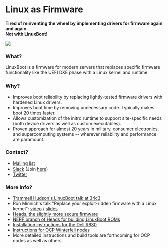 # Linux as Firmware

**Tired of reinventing the wheel by implementing drivers for firmware again and again.**</br>
**Not with LinuxBoot!**

![](images/linuxboot_info.png)

### What?

LinuxBoot is a firmware for modern servers that replaces specific firmware
functionality like the UEFI DXE phase with a Linux kernel and runtime.

### Why?

*   Improves boot reliability by replacing lightly-tested firmware drivers with
    hardened Linux drivers.
*   Improves boot time by removing unnecessary code. Typically makes boot 20
    times faster.
*   Allows customization of the initrd runtime to support site-specific needs
    (both device drivers as well as custom executables).
*   Proven approach for almost 20 years in military, consumer electronics, and
    supercomputing systems -- wherever reliability and performance are
    paramount.

### Contact?

* [Mailing list](https://groups.google.com/forum/#!forum/linuxboot)
* [Slack](https://u-root.slack.com/messages/linuxboot) (Join
  [here](http://slack.u-root.com))
* [Twitter](https://twitter.com/LinuxBootOrg)

### More info?

* [Trammell Hudson's LinuxBoot talk at 34c3](https://trmm.net/LinuxBoot_34c3)
* Ron Minnich's talk "Replace your exploit-ridden firmware with a Linux kernel": [video](https://www.youtube.com/watch?v=iffTJ1vPCSo) / [slides](https://schd.ws/hosted_files/osseu17/84/Replace%20UEFI%20with%20Linux.pdf)
* [Heads, the slightly more secure firmware](http://osresearch.net/)
* [NERF branch of Heads for building LinuxBoot ROMs](https://github.com/osresearch/heads/tree/nerf)
* [Installation instructions for the Dell R630](https://trmm.net/NERF)
* [Instructions for OCP Winterfell nodes](https://github.com/ggiamarchi/nerf-winterfell)
* More detailed instructions and build tools are forthcoming for OCP nodes as well as others.

